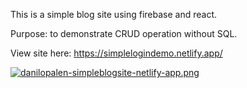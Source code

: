 This is a simple blog site using firebase and react.

Purpose: to demonstrate CRUD operation without SQL.

View site here: https://simplelogindemo.netlify.app/

[![danilopalen-simpleblogsite-netlify-app.png](https://i.postimg.cc/hPKSwR6M/danilopalen-simpleblogsite-netlify-app.png)](https://postimg.cc/Cd6TBXFf)
